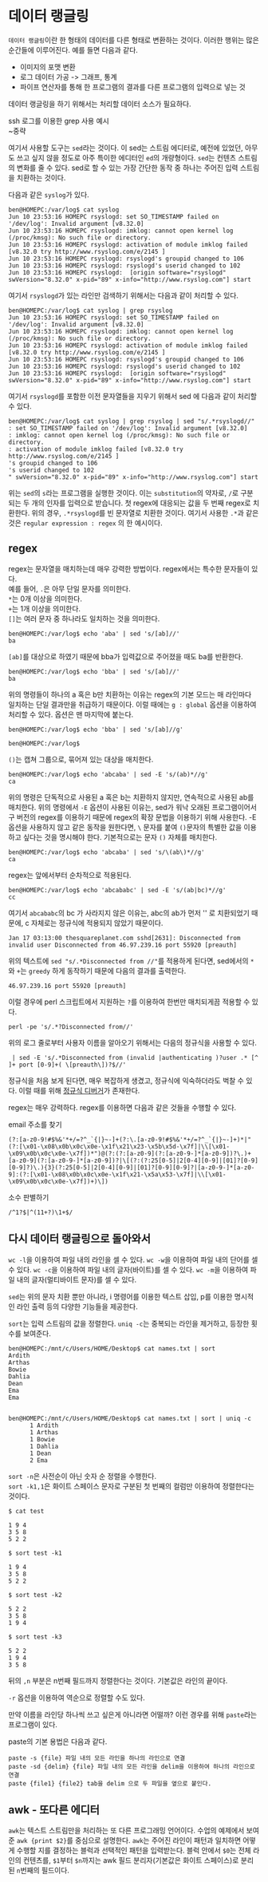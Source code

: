 # 데이터 랭글링

`데이터 랭글링`이란 한 형태의 데이터를 다른 형태로 변환하는 것이다. 이러한 행위는 많은 순간들에 이루어진다. 예를 들면 다음과 같다.
 - 이미지의 포맷 변환
 - 로그 데이터 가공 -> 그래프, 통계
 - 파이프 연산자를 통해 한 프로그램의 결과를 다른 프로그램의 입력으로 넣는 것

데이터 랭글링을 하기 위해서는 처리할 데이터 소스가 필요하다.

ssh 로그를 이용한 grep 사용 예시  
~중략

여기서 사용할 도구는 `sed`라는 것이다. 이 sed는 스트림 에디터로, 예전에 있었던, 아무도 쓰고 싶지 않을 정도로 아주 특이한 에디터인 `ed`의 개량형이다. `sed`는 컨텐츠 스트림의 변화를 줄 수 있다. sed로 할 수 있는 가장 간단한 동작 중 하나는 주어진 입력 스트림을 치환하는 것이다.

다음과 같은 `syslog`가 있다.

```console
ben@HOMEPC:/var/log$ cat syslog
Jun 10 23:53:16 HOMEPC rsyslogd: set SO_TIMESTAMP failed on '/dev/log': Invalid argument [v8.32.0]
Jun 10 23:53:16 HOMEPC rsyslogd: imklog: cannot open kernel log (/proc/kmsg): No such file or directory.
Jun 10 23:53:16 HOMEPC rsyslogd: activation of module imklog failed [v8.32.0 try http://www.rsyslog.com/e/2145 ]
Jun 10 23:53:16 HOMEPC rsyslogd: rsyslogd's groupid changed to 106
Jun 10 23:53:16 HOMEPC rsyslogd: rsyslogd's userid changed to 102
Jun 10 23:53:16 HOMEPC rsyslogd:  [origin software="rsyslogd" swVersion="8.32.0" x-pid="89" x-info="http://www.rsyslog.com"] start
```

여기서 `rsyslogd`가 있는 라인만 검색하기 위해서는 다음과 같이 처리할 수 있다.

```console
ben@HOMEPC:/var/log$ cat syslog | grep rsyslog
Jun 10 23:53:16 HOMEPC rsyslogd: set SO_TIMESTAMP failed on '/dev/log': Invalid argument [v8.32.0]
Jun 10 23:53:16 HOMEPC rsyslogd: imklog: cannot open kernel log (/proc/kmsg): No such file or directory.
Jun 10 23:53:16 HOMEPC rsyslogd: activation of module imklog failed [v8.32.0 try http://www.rsyslog.com/e/2145 ]
Jun 10 23:53:16 HOMEPC rsyslogd: rsyslogd's groupid changed to 106
Jun 10 23:53:16 HOMEPC rsyslogd: rsyslogd's userid changed to 102
Jun 10 23:53:16 HOMEPC rsyslogd:  [origin software="rsyslogd" swVersion="8.32.0" x-pid="89" x-info="http://www.rsyslog.com"] start
```

여기서 `rsyslogd`를 포함한 이전 문자열들을 지우기 위해서 sed 에 다음과 같이 처리할 수 있다.

```console
ben@HOMEPC:/var/log$ cat syslog | grep rsyslog | sed "s/.*rsyslogd//"
: set SO_TIMESTAMP failed on '/dev/log': Invalid argument [v8.32.0]
: imklog: cannot open kernel log (/proc/kmsg): No such file or directory.
: activation of module imklog failed [v8.32.0 try http://www.rsyslog.com/e/2145 ]
's groupid changed to 106
's userid changed to 102
" swVersion="8.32.0" x-pid="89" x-info="http://www.rsyslog.com"] start
```

위는 `sed`의 `s`라는 프로그램을 실행한 것이다. 이는 `substitution`의 약자로, `/`로 구분되는 두 개의 인자를 입력으로 받습니다. 첫 regex에 대응되는 값을 두 번째 regex로 치환한다. 위의 경우, `.*rsyslogd`를 빈 문자열로 치환한 것이다. 여기서 사용한 `.*`과 같은 것은 `regular expression : regex` 의 한 예시이다.

## regex

regex는 문자열을 매치하는데 매우 강력한 방법이다. regex에서는 특수한 문자들이 있다.  
예를 들어, `.`은 아무 단일 문자를 의미한다.  
`*`는 0개 이상을 의미한다.  
`+`는 1개 이상을 의미한다.  
`[]`는 여러 문자 중 하나라도 일치하는 것을 의미한다.

```console
ben@HOMEPC:/var/log$ echo 'aba' | sed 's/[ab]//'
ba
```
`[ab]`를 대상으로 하였기 때문에 bba가 입력값으로 주어졌을 때도 ba를 반환한다.

```console
ben@HOMEPC:/var/log$ echo 'bba' | sed 's/[ab]//'
ba
```

위의 명령들이 하나의 a 혹은 b만 치환하는 이유는 regex의 기본 모드는 매 라인마다 일치하는 단일 결과만을 취급하기 때문이다. 이럴 때에는 `g : global` 옵션을 이용하여 처리할 수 있다. 옵션은 맨 마지막에 붙는다.

```console
ben@HOMEPC:/var/log$ echo 'bba' | sed 's/[ab]//g'

ben@HOMEPC:/var/log$
```

`()`는 캡쳐 그룹으로, 묶어져 있는 대상을 매치한다.

```console
ben@HOMEPC:/var/log$ echo 'abcaba' | sed -E 's/(ab)*//g'
ca
```

위의 명령은 단독적으로 사용된 a 혹은 b는 치환하지 않지만, 연속적으로 사용된 ab를 매치한다. 위의 명령에서 `-E` 옵션이 사용된 이유는, sed가 워낙 오래된 프로그램이어서 구 버전의 regex를 이용하기 때문에 regex의 확장 문법을 이용하기 위해 사용한다. -E 옵션을 사용하지 않고 같은 동작을 원한다면, `\` 문자를 붙여 `()`문자의 특별한 값을 이용하고 싶다는 것을 명시해야 한다. 기본적으로는 문자 `()` 자체를 매치한다.

```console
ben@HOMEPC:/var/log$ echo 'abcaba' | sed 's/\(ab\)*//g'
ca
```

regex는 앞에서부터 순차적으로 적용된다.

```console
ben@HOMEPC:/var/log$ echo 'abcababc' | sed -E 's/(ab|bc)*//g'
cc
```

여기서 `abcababc`의 bc 가 사라지지 않은 이유는, abc의 ab가 먼저 '' 로 치환되었기 때문에, c 자체로는 정규식에 적용되지 않았기 때문이다.

```console
Jan 17 03:13:00 thesquareplanet.com sshd[2631]: Disconnected from invalid user Disconnected from 46.97.239.16 port 55920 [preauth]
```

위의 텍스트에 `sed "s/.*Disconnected from //"`를 적용하게 된다면, sed에서의 `*`와 `+`는 `greedy` 하게 동작하기 때문에 다음의 결과를 출력한다.

```console
46.97.239.16 port 55920 [preauth]
```
이럴 경우에 perl 스크립트에서 지원하는 `?`를 이용하여 한번만 매치되게끔 적용할 수 있다.

```console
perl -pe 's/.*?Disconnected from//'
```

위의 로그 줄로부터 사용자 이름을 알아오기 위해서는 다음의 정규식을 사용할 수 있다.

```console
 | sed -E 's/.*Disconnected from (invalid |authenticating )?user .* [^ ]+ port [0-9]+( \[preauth\])?$//'

```

정규식을 처음 보게 된다면, 매우 복잡하게 생겼고, 정규식에 익숙하더라도 벅찰 수 있다. 이럴 때를 위해 [정규식 디버거](https://regex101.com/r/qqbZqh/2)가 존재한다.

regex는 매우 강력하다. regex를 이용하면 다음과 같은 것들을 수행할 수 있다.

email 주소를 찾기
```console
(?:[a-z0-9!#$%&'*+/=?^_`{|}~-]+(?:\.[a-z0-9!#$%&'*+/=?^_`{|}~-]+)*|"(?:[\x01-\x08\x0b\x0c\x0e-\x1f\x21\x23-\x5b\x5d-\x7f]|\\[\x01-\x09\x0b\x0c\x0e-\x7f])*")@(?:(?:[a-z0-9](?:[a-z0-9-]*[a-z0-9])?\.)+[a-z0-9](?:[a-z0-9-]*[a-z0-9])?|\[(?:(?:25[0-5]|2[0-4][0-9]|[01]?[0-9][0-9]?)\.){3}(?:25[0-5]|2[0-4][0-9]|[01]?[0-9][0-9]?|[a-z0-9-]*[a-z0-9]:(?:[\x01-\x08\x0b\x0c\x0e-\x1f\x21-\x5a\x53-\x7f]|\\[\x01-\x09\x0b\x0c\x0e-\x7f])+)\])
```

소수 판별하기
```console
/^1?$|^(11+?)\1+$/
```

## 다시 데이터 랭글링으로 돌아와서

`wc -l`을 이용하여 파일 내의 라인을 셀 수 있다.
`wc -w`을 이용하여 파일 내의 단어를 셀 수 있다.
`wc -c`을 이용하여 파일 내의 글자(바이트)를 셀 수 있다.
`wc -m`을 이용하여 파일 내의 글자(멀티바이트 문자)를 셀 수 있다.

`sed`는 위의 문자 치환 뿐만 아니라, i 명령어를 이용한 텍스트 삽입, p를 이용한 명시적인 라인 출력 등의 다양한 기능들을 제공한다.


`sort`는 입력 스트림의 값을 정렬한다. `uniq -c`는 중복되는 라인을 제거하고, 등장한 횟수를 보여준다.

```
ben@HOMEPC:/mnt/c/Users/HOME/Desktop$ cat names.txt | sort
Ardith
Arthas
Bowie
Dahlia
Dean
Ema
Ema


ben@HOMEPC:/mnt/c/Users/HOME/Desktop$ cat names.txt | sort | uniq -c
      1 Ardith
      1 Arthas
      1 Bowie
      1 Dahlia
      1 Dean
      2 Ema
```

`sort -n`은 사전순이 아닌 숫자 순 정렬을 수행한다.  
`sort -k1,1`은 화이트 스페이스 문자로 구분된 첫 번째의 컬럼만 이용하여 정렬한다는 것이다.
```console
$ cat test

1 9 4
3 5 8
5 2 2

$ sort test -k1

1 9 4
3 5 8
5 2 2

$ sort test -k2

5 2 2
3 5 8
1 9 4

$ sort test -k3

5 2 2
1 9 4
3 5 8
```
뒤의 `,n` 부분은 n번째 필드까지 정렬한다는 것이다. 기본값은 라인의 끝이다. 

`-r` 옵션을 이용하여 역순으로 정렬할 수도 있다.

만약 이름을 라인당 하나씩 쓰고 싶은게 아니라면 어떨까? 이런 경우를 위해 `paste`라는 프로그램이 있다. 

paste의 기본 용법은 다음과 같다.

```console
paste -s {file} 파일 내의 모든 라인을 하나의 라인으로 연결
paste -sd {delim} {file} 파일 내의 모든 라인을 delim을 이용하여 하나의 라인으로 연결
paste {file1} {file2} tab을 delim 으로 두 파일을 옆으로 붙인다.
```

## awk - 또다른 에디터

`awk`는 텍스트 스트림만을 처리하는 또 다른 프로그래밍 언어이다. 수업의 예제에서 보여준 `awk {print $2}`를 중심으로 설명한다. `awk`는 주어진 라인이 패턴과 일치하면 어떻게 수행할 지를 결정하는 블럭과 선택적인 패턴을 입력받는다. 블럭 안에서 `$0`는 전체 라인의 컨텐츠를, `$1`부터 `$n`까지는 awk 필드 분리자(기본값은 화이트 스페이스)로 분리된 `n`번째의 필드이다.
